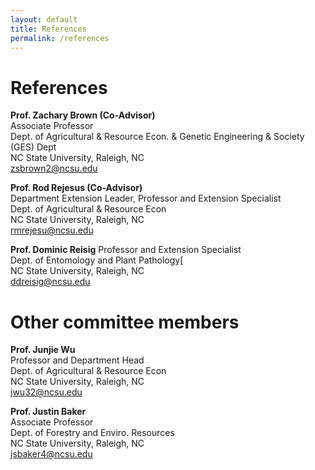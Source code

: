 ```yaml
---
layout: default
title: References
permalink: /references
---
```


# References
**Prof. Zachary Brown (Co-Advisor)**<br>
Associate Professor<br>
Dept. of Agricultural & Resource Econ. & Genetic Engineering & Society (GES) Dept<br>
NC State University, Raleigh, NC<br>
zsbrown2@ncsu.edu<br>

**Prof. Rod Rejesus (Co-Advisor)**<br>
Department Extension Leader, Professor and Extension Specialist<br>
Dept. of Agricultural & Resource Econ<br>
NC State University, Raleigh, NC<br>
rmrejesu@ncsu.edu<br>

**Prof. Dominic Reisig**
Professor and Extension Specialist<br>
Dept. of Entomology and Plant Pathology[<br>
NC State University, Raleigh, NC<br>
ddreisig@ncsu.edu<br>

# Other committee members

**Prof. Junjie Wu**<br>
Professor and Department Head<br>
Dept. of Agricultural & Resource Econ<br>
NC State University, Raleigh, NC<br>
jwu32@ncsu.edu<br>

**Prof. Justin Baker**<br>
Associate Professor<br>
Dept. of Forestry and Enviro. Resources<br>
NC State University, Raleigh, NC<br>
jsbaker4@ncsu.edu<br>
